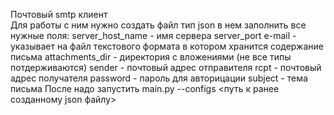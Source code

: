 Почтовый smtp клиент <br>
Для работы с ним нужно создать файл тип json в нем заполнить все нужные поля:
server_host_name - имя сервера
server_port
e-mail - указывает на файл текстового формата в котором хранится содержание письма 
attachments_dir - директория с вложениями (не все типы потдерживаются)
sender - почтовый адрес отправителя 
rcpt  - почтовый адрес получателя
password - пароль для авторицации 
subject - тема письма
После надо запустить main.py --configs <путь к ранее созданному json файлу>
